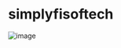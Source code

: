 # simplyfisoftech
![image](https://github.com/shivamj291/simplyfisoftech/assets/113995939/5cc7c0b5-4ceb-49dd-abb8-4517e537f1b4)

